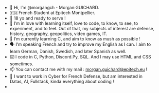 - 👋 Hi, I’m @morgangch - Morgan GUICHARD.
- 🇫🇷 French Student at Epitech Montpellier.
- 🎂 18 yo and ready to serve !
- 💚 I’m in love with learning itself, love to code, to know, to see, to experiment, and to feel. Out of that, my subjects of interest are defense, history, geography, geopolitics, video games, IT.
- 🌱 I’m currently learning C, and aim to know as mush as possible !
- 🗣️ I'm speaking French and try to improve my English as I can. I aim to learn German, Danish, Swedish, and later Spanish as well.
- ⌨️ I code in C, Python, Discord.Py, SQL. And I may use HTML and CSS sometimes.
- 📫 You can contact me with my mail : morgan.guichard@epitech.eu !
- 👷 I want to work in Cyber for French Defense, but am interested in Datas, AI, Fullstack, kinda everything about coding !
- 

<!---
morgangch/morgangch is a ✨ special ✨ repository because its `README.md` (this file) appears on your GitHub profile.
You can click the Preview link to take a look at your changes.
--->
